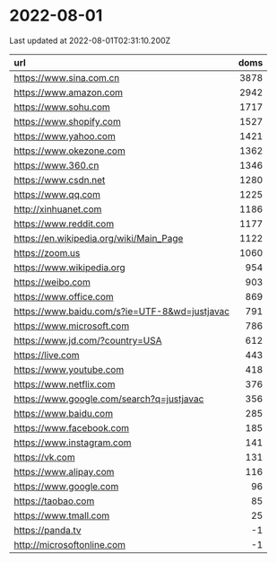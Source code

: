 # 2022-08-01

<!-- BEGIN -->
Last updated at 2022-08-01T02:31:10.200Z

url | doms
:- | -:
https://www.sina.com.cn | 3878
https://www.amazon.com | 2942
https://www.sohu.com | 1717
https://www.shopify.com | 1527
https://www.yahoo.com | 1421
https://www.okezone.com | 1362
https://www.360.cn | 1346
https://www.csdn.net | 1280
https://www.qq.com | 1225
http://xinhuanet.com | 1186
https://www.reddit.com | 1177
https://en.wikipedia.org/wiki/Main_Page | 1122
https://zoom.us | 1060
https://www.wikipedia.org | 954
https://weibo.com | 903
https://www.office.com | 869
https://www.baidu.com/s?ie=UTF-8&wd=justjavac | 791
https://www.microsoft.com | 786
https://www.jd.com/?country=USA | 612
https://live.com | 443
https://www.youtube.com | 418
https://www.netflix.com | 376
https://www.google.com/search?q=justjavac | 356
https://www.baidu.com | 285
https://www.facebook.com | 185
https://www.instagram.com | 141
https://vk.com | 131
https://www.alipay.com | 116
https://www.google.com | 96
https://taobao.com | 85
https://www.tmall.com | 25
https://panda.tv | -1
http://microsoftonline.com | -1
<!-- END -->
